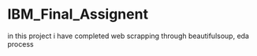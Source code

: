 # IBM_Final_Assignent

in this project i have completed web scrapping through beautifulsoup, eda process
